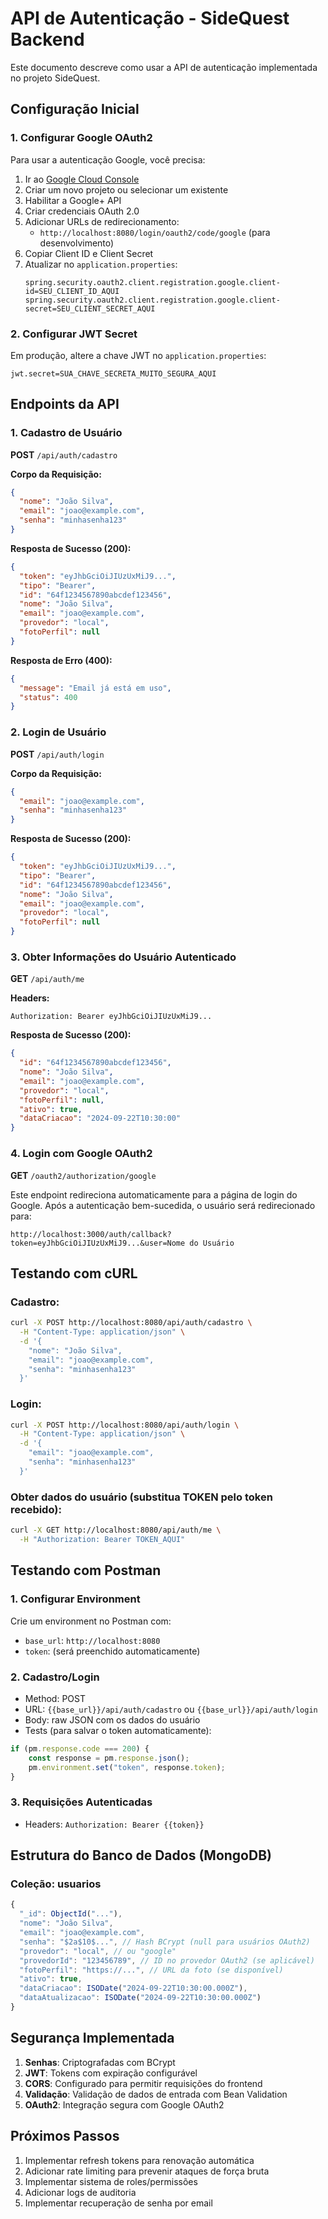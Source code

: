 # API de Autenticação - SideQuest Backend

Este documento descreve como usar a API de autenticação implementada no projeto SideQuest.

## Configuração Inicial

### 1. Configurar Google OAuth2

Para usar a autenticação Google, você precisa:

1. Ir ao [Google Cloud Console](https://console.cloud.google.com/)
2. Criar um novo projeto ou selecionar um existente
3. Habilitar a Google+ API
4. Criar credenciais OAuth 2.0
5. Adicionar URLs de redirecionamento:
   - `http://localhost:8080/login/oauth2/code/google` (para desenvolvimento)
6. Copiar Client ID e Client Secret
7. Atualizar no `application.properties`:
   ```properties
   spring.security.oauth2.client.registration.google.client-id=SEU_CLIENT_ID_AQUI
   spring.security.oauth2.client.registration.google.client-secret=SEU_CLIENT_SECRET_AQUI
   ```

### 2. Configurar JWT Secret

Em produção, altere a chave JWT no `application.properties`:
```properties
jwt.secret=SUA_CHAVE_SECRETA_MUITO_SEGURA_AQUI
```

## Endpoints da API

### 1. Cadastro de Usuário

**POST** `/api/auth/cadastro`

**Corpo da Requisição:**
```json
{
  "nome": "João Silva",
  "email": "joao@example.com",
  "senha": "minhasenha123"
}
```

**Resposta de Sucesso (200):**
```json
{
  "token": "eyJhbGciOiJIUzUxMiJ9...",
  "tipo": "Bearer",
  "id": "64f1234567890abcdef123456",
  "nome": "João Silva",
  "email": "joao@example.com",
  "provedor": "local",
  "fotoPerfil": null
}
```

**Resposta de Erro (400):**
```json
{
  "message": "Email já está em uso",
  "status": 400
}
```

### 2. Login de Usuário

**POST** `/api/auth/login`

**Corpo da Requisição:**
```json
{
  "email": "joao@example.com",
  "senha": "minhasenha123"
}
```

**Resposta de Sucesso (200):**
```json
{
  "token": "eyJhbGciOiJIUzUxMiJ9...",
  "tipo": "Bearer",
  "id": "64f1234567890abcdef123456",
  "nome": "João Silva",
  "email": "joao@example.com",
  "provedor": "local",
  "fotoPerfil": null
}
```

### 3. Obter Informações do Usuário Autenticado

**GET** `/api/auth/me`

**Headers:**
```
Authorization: Bearer eyJhbGciOiJIUzUxMiJ9...
```

**Resposta de Sucesso (200):**
```json
{
  "id": "64f1234567890abcdef123456",
  "nome": "João Silva",
  "email": "joao@example.com",
  "provedor": "local",
  "fotoPerfil": null,
  "ativo": true,
  "dataCriacao": "2024-09-22T10:30:00"
}
```

### 4. Login com Google OAuth2

**GET** `/oauth2/authorization/google`

Este endpoint redireciona automaticamente para a página de login do Google. Após a autenticação bem-sucedida, o usuário será redirecionado para:

```
http://localhost:3000/auth/callback?token=eyJhbGciOiJIUzUxMiJ9...&user=Nome do Usuário
```

## Testando com cURL

### Cadastro:
```bash
curl -X POST http://localhost:8080/api/auth/cadastro \
  -H "Content-Type: application/json" \
  -d '{
    "nome": "João Silva",
    "email": "joao@example.com",
    "senha": "minhasenha123"
  }'
```

### Login:
```bash
curl -X POST http://localhost:8080/api/auth/login \
  -H "Content-Type: application/json" \
  -d '{
    "email": "joao@example.com",
    "senha": "minhasenha123"
  }'
```

### Obter dados do usuário (substitua TOKEN pelo token recebido):
```bash
curl -X GET http://localhost:8080/api/auth/me \
  -H "Authorization: Bearer TOKEN_AQUI"
```

## Testando com Postman

### 1. Configurar Environment
Crie um environment no Postman com:
- `base_url`: `http://localhost:8080`
- `token`: (será preenchido automaticamente)

### 2. Cadastro/Login
- Method: POST
- URL: `{{base_url}}/api/auth/cadastro` ou `{{base_url}}/api/auth/login`
- Body: raw JSON com os dados do usuário
- Tests (para salvar o token automaticamente):
```javascript
if (pm.response.code === 200) {
    const response = pm.response.json();
    pm.environment.set("token", response.token);
}
```

### 3. Requisições Autenticadas
- Headers: `Authorization: Bearer {{token}}`

## Estrutura do Banco de Dados (MongoDB)

### Coleção: usuarios
```javascript
{
  "_id": ObjectId("..."),
  "nome": "João Silva",
  "email": "joao@example.com",
  "senha": "$2a$10$...", // Hash BCrypt (null para usuários OAuth2)
  "provedor": "local", // ou "google"
  "provedorId": "123456789", // ID no provedor OAuth2 (se aplicável)
  "fotoPerfil": "https://...", // URL da foto (se disponível)
  "ativo": true,
  "dataCriacao": ISODate("2024-09-22T10:30:00.000Z"),
  "dataAtualizacao": ISODate("2024-09-22T10:30:00.000Z")
}
```

## Segurança Implementada

1. **Senhas**: Criptografadas com BCrypt
2. **JWT**: Tokens com expiração configurável
3. **CORS**: Configurado para permitir requisições do frontend
4. **Validação**: Validação de dados de entrada com Bean Validation
5. **OAuth2**: Integração segura com Google OAuth2

## Próximos Passos

1. Implementar refresh tokens para renovação automática
2. Adicionar rate limiting para prevenir ataques de força bruta
3. Implementar sistema de roles/permissões
4. Adicionar logs de auditoria
5. Implementar recuperação de senha por email
